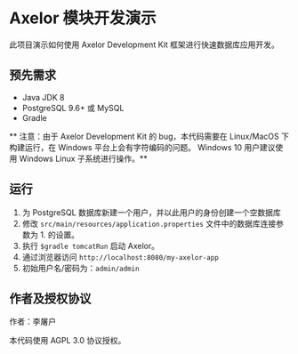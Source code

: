 # Axelor 模块开发演示

此项目演示如何使用 Axelor Development Kit 框架进行快速数据库应用开发。

## 预先需求

* Java JDK 8
* PostgreSQL 9.6+ 或 MySQL
* Gradle

** 注意：由于 Axelor Development Kit 的 bug，本代码需要在 Linux/MacOS 下构建运行，在 Windows 平台上会有字符编码的问题。
Windows 10 用户建议使用 Windows Linux 子系统进行操作。**

## 运行

1. 为 PostgreSQL 数据库新建一个用户，并以此用户的身份创建一个空数据库
2. 修改 `src/main/resources/application.properties` 文件中的数据库连接参数为 1. 的设置。
3. 执行 `$gradle tomcatRun` 启动 Axelor。
4. 通过浏览器访问 `http://localhost:8080/my-axelor-app`
5. 初始用户名/密码为：`admin/admin`

## 作者及授权协议

作者：李屠户

本代码使用 AGPL 3.0 协议授权。
